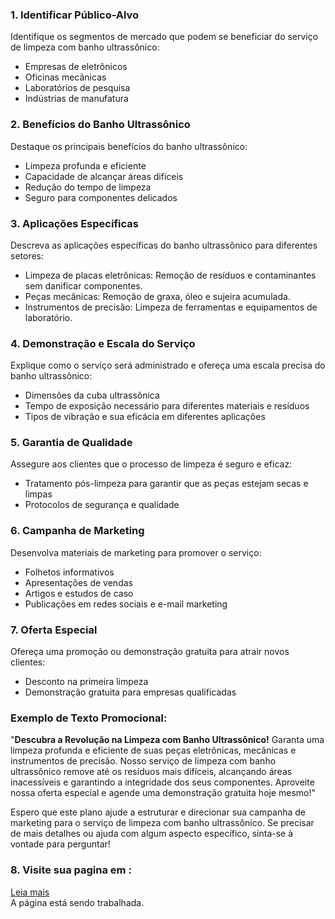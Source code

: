 
### 1. Identificar Público-Alvo
Identifique os segmentos de mercado que podem se beneficiar do serviço de limpeza com banho ultrassônico:
- Empresas de eletrônicos
- Oficinas mecânicas
- Laboratórios de pesquisa
- Indústrias de manufatura

### 2. Benefícios do Banho Ultrassônico
Destaque os principais benefícios do banho ultrassônico:
- Limpeza profunda e eficiente
- Capacidade de alcançar áreas difíceis
- Redução do tempo de limpeza
- Seguro para componentes delicados

### 3. Aplicações Específicas
Descreva as aplicações específicas do banho ultrassônico para diferentes setores:
- Limpeza de placas eletrônicas: Remoção de resíduos e contaminantes sem danificar componentes.
- Peças mecânicas: Remoção de graxa, óleo e sujeira acumulada.
- Instrumentos de precisão: Limpeza de ferramentas e equipamentos de laboratório.

### 4. Demonstração e Escala do Serviço
Explique como o serviço será administrado e ofereça uma escala precisa do banho ultrassônico:
- Dimensões da cuba ultrassônica
- Tempo de exposição necessário para diferentes materiais e resíduos
- Tipos de vibração e sua eficácia em diferentes aplicações

### 5. Garantia de Qualidade
Assegure aos clientes que o processo de limpeza é seguro e eficaz:
- Tratamento pós-limpeza para garantir que as peças estejam secas e limpas
- Protocolos de segurança e qualidade

### 6. Campanha de Marketing
Desenvolva materiais de marketing para promover o serviço:
- Folhetos informativos
- Apresentações de vendas
- Artigos e estudos de caso
- Publicações em redes sociais e e-mail marketing

### 7. Oferta Especial
Ofereça uma promoção ou demonstração gratuita para atrair novos clientes:
- Desconto na primeira limpeza
- Demonstração gratuita para empresas qualificadas

### Exemplo de Texto Promocional:

"**Descubra a Revolução na Limpeza com Banho Ultrassônico!**
Garanta uma limpeza profunda e eficiente de suas peças eletrônicas, mecânicas e instrumentos de precisão. Nosso serviço de limpeza com banho ultrassônico remove até os resíduos mais difíceis, alcançando áreas inacessíveis e garantindo a integridade dos seus componentes. Aproveite nossa oferta especial e agende uma demonstração gratuita hoje mesmo!"

Espero que este plano ajude a estruturar e direcionar sua campanha de marketing para o serviço de limpeza com banho ultrassônico. Se precisar de mais detalhes ou ajuda com algum aspecto específico, sinta-se à vontade para perguntar!

### 8. Visite sua pagina em :
[Leia mais](https://businessfileguardian.github.io/banho-ultrassonico-para-pecas-e-equipamentos/)  
A página está sendo trabalhada.
